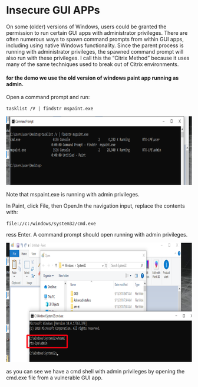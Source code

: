 # Insecure GUI APPs

On some (older) versions of Windows, users could be granted the permission to run certain GUI apps with administrator privileges. There are often numerous ways to spawn command prompts from within GUI apps, including using native Windows functionality. Since the parent process is running with administrator privileges, the spawned command prompt will also run with these privileges. I call this the “Citrix Method” because it uses many of the same techniques used to break out of Citrix environments.

#### for the demo we use the old version of windows paint app running as admin.

Open a command prompt and run:

```
tasklist /V | findstr mspaint.exe
```

![](<../../../.gitbook/assets/image (164).png>)

Note that mspaint.exe is running with admin privileges.

In Paint, click File, then Open.In the navigation input, replace the contents with:

```
file://c:/windows/system32/cmd.exe
```

ress Enter. A command prompt should open running with admin privileges.

![](<../../../.gitbook/assets/image (166).png>)

as you can see we have a cmd shell with admin privileges by opening the cmd.exe file from a vulnerable GUI app.
